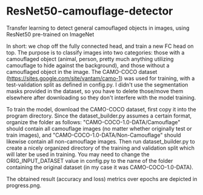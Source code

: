 # ResNet50-camouflage-detector
Transfer learning to detect general camouflaged objects in images, using ResNet50 pre-trained on ImageNet

In short: we chop off the fully connected head, and train a new FC head on top. The purpose is to classify images into two categories: those with a camouflaged object (animal, person, pretty much anything utilizing camouflage to hide against the background), and those without a camouflaged object in the image. The CAMO-COCO dataset (https://sites.google.com/site/vantam/camo-1) was used for training, with a test-validation split as defined in config.py. I didn't use the segmentation masks provided in the dataset, so you have to delete those/move them elsewhere after downloading so they don't interfere with the model training.

To train the model, download the CAMO-COCO dataset, first copy it into the program directory. Since the dataset_builder.py assumes a certain format, organize the folder as follows: "CAMO-COCO-1.0-DATA/Camouflage" should contain all camouflage images (no matter whether originally test or train images), and "CAMO-COCO-1.0-DATA/Non-Camouflage" should likewise contain all non-camouflage images. Then run dataset_builder.py to create a nicely organized directory of the training and validation split which will later be used in training. You may need to change the ORIG_INPUT_DATASET value in config.py to the name of the folder containing the original dataset (in my case it was CAMO-COCO-1.0-DATA).

The obtained result (accuracy and loss) metrics over epochs are depicted in progress.png.
